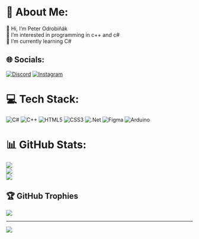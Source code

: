# 💫 About Me:
👋 Hi, I’m Peter Odrobiňák<br>👀 I’m interested in programming in c++ and c#<br>🌱 I’m currently learning C#


## 🌐 Socials:
[![Discord](https://img.shields.io/badge/Discord-%237289DA.svg?logo=discord&logoColor=white)](https://discord.gg/https://discord.gg/Aja8Rjz72F) [![Instagram](https://img.shields.io/badge/Instagram-%23E4405F.svg?logo=Instagram&logoColor=white)](https://instagram.com/to_je_peto) 

# 💻 Tech Stack:
![C#](https://img.shields.io/badge/c%23-%23239120.svg?style=for-the-badge&logo=c-sharp&logoColor=white) ![C++](https://img.shields.io/badge/c++-%2300599C.svg?style=for-the-badge&logo=c%2B%2B&logoColor=white) ![HTML5](https://img.shields.io/badge/html5-%23E34F26.svg?style=for-the-badge&logo=html5&logoColor=white) ![CSS3](https://img.shields.io/badge/css3-%231572B6.svg?style=for-the-badge&logo=css3&logoColor=white) ![.Net](https://img.shields.io/badge/.NET-5C2D91?style=for-the-badge&logo=.net&logoColor=white) 	![Figma](https://img.shields.io/badge/figma-%23F24E1E.svg?style=for-the-badge&logo=figma&logoColor=white) ![Arduino](https://img.shields.io/badge/-Arduino-00979D?style=for-the-badge&logo=Arduino&logoColor=white)
# 📊 GitHub Stats:
![](https://github-readme-stats.vercel.app/api?username=IcyIme&theme=dark&hide_border=false&include_all_commits=true&count_private=true)<br/>
![](https://github-readme-streak-stats.herokuapp.com/?user=IcyIme&theme=dark&hide_border=false)<br/>
![](https://github-readme-stats.vercel.app/api/top-langs/?username=IcyIme&theme=dark&hide_border=false&include_all_commits=true&count_private=true&layout=compact)

## 🏆 GitHub Trophies
![](https://github-profile-trophy.vercel.app/?username=IcyIme&theme=radical&no-frame=false&no-bg=true&margin-w=4)

---
[![](https://visitcount.itsvg.in/api?id=IcyIme&icon=0&color=0)](https://visitcount.itsvg.in)

<!-- Proudly created with GPRM ( https://gprm.itsvg.in ) -->
